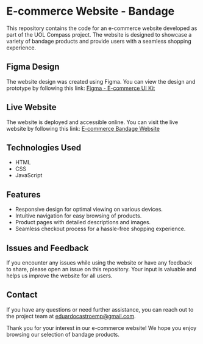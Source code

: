 # E-commerce Website - Bandage

This repository contains the code for an e-commerce website developed as part of the UOL Compass project. The website is designed to showcase a variety of bandage products and provide users with a seamless shopping experience.

## Figma Design

The website design was created using Figma. You can view the design and prototype by following this link: [Figma - E-commerce UI Kit](https://www.figma.com/file/409yX6R4voVXSjNV8c4Od6/E-commerce-UI---Figma-Ecommerce-UI-Kit-(Demo-Version)-(Community)?type=design&node-id=2984-6636&mode=design&t=kjTbQ23DFhzLF8LV-0)

## Live Website

The website is deployed and accessible online. You can visit the live website by following this link: [E-commerce Bandage Website](https://eduuardonogueira.github.io/ecommerce-bandage/)

## Technologies Used

- HTML
- CSS
- JavaScript

## Features

- Responsive design for optimal viewing on various devices.
- Intuitive navigation for easy browsing of products.
- Product pages with detailed descriptions and images.
- Seamless checkout process for a hassle-free shopping experience.


## Issues and Feedback

If you encounter any issues while using the website or have any feedback to share, please open an issue on this repository. Your input is valuable and helps us improve the website for all users.

## Contact

If you have any questions or need further assistance, you can reach out to the project team at [eduardocastroemp@gmail.com](eduardocastroemp@gmail.com).

Thank you for your interest in our e-commerce website! We hope you enjoy browsing our selection of bandage products.
